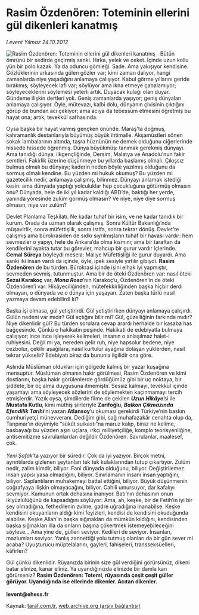 # Rasim Özdenören: Toteminin ellerini gül dikenleri kanatmış

*Levent Yılmaz 24.10.2012*

<div class="yazi"><img align="left" alt="Rasim Özdenören: Toteminin ellerini gül dikenleri kanatmış" border="0" src="http://www.taraf.com.tr/fotoraflar/makaleler/rasim-ozdenoren-toteminin-ellerini-gul-dikenleri_1434_orijinal.jpg" style="border-right-width:10px; border-color:#FFFFFF"/><p>Bütün ömrünü bir sedirde geçirmiş sanki. Hırka, yelek ve ceket. İçinde uzun kollu yün bir polo kazak. Ya da oduncu gömleği. Sade. Ama yakışıyor kendisine. Gözlüklerinin arkasında gülen gözler var; kimi zaman dalıyor, hangi zamanlarda niye yaşadığını anlamaya çalışıyor. Kabul görme yıllarını geride bırakmış; söyleyecek lafı var; söylüyor ama ikna etmeye çabalamıyor; söyleyeceklerini söylemesi yeterli artık. Duyacak kulağı olan duyar. Gündeme ilişkin dertleri yok. Geniş zamanlarda yaşıyor; geniş dünyaları anlamaya çalışıyor. Öyle, mütevazı, kalbi dolu, dünyanın çivisinin çıktığını görüp de bundan acı çekiyor; ama acıya da tebessüm etmesini öğretmiş bu hayat ona; artık, tevekkül safhasında.</p>
<p>Oysa başka bir hayat varmış gençken önünde. Maraş’ta doğmuş, kahramanlık destanlarıyla büyümüş büyük ihtimalle. Akşamüstleri sönen sokak lambalarının altında, taşra hüznünün ne demek olduğunu ciğerlerinde hissede hissede öğrenmiş. Dünya büyükmüş: tanımak gerekmiş dünyayı. Ama tanıdığı dünya, ilkgençliğinde, Dersim, Malatya ve Anadolu’nun fakir semtleri. Fakirlik üzerine düşünmeye bu yıllarda başlamış olmalı. Çıkışsız bulmuş olmalı bu dünyayı; kaderin neden böyle yazılmış olduğunu da sormuş olmalı kendine. Bu yüzden mi hukuk okumuş? Bu yüzden mi gazetecilik nedir, anlamaya çalışmış, bilinmez. Dünyayı anlamak istediği kesin: ama dünyada yaptığı yolculuklar hep çocukluğuna götürmüş olmasın onu? Dünyada, hele de iki yıl kadar kaldığı ABD’de, baktığı her yerde, yanında yöresinde zulüm görmüş olmasın? Ve niye, niye diye sormuş olmasın, niye var zulüm?</p>
<p>Devlet Planlama Teşkilatı. Ne kadar tuhaf bir isim, ve ne kadar tanıdık bir kurum. Orada da uzman olarak çalışmış. Sonra Kültür Bakanlığı’nda müşavirlik, sonra müfettişlik, sonra istifa, sonra tekrar dönüş. Devlet’te çalışmış ama bürokrasiden de sıdkı sıyrılmışların tuhaf bir havası vardır: hem sevmezler o yapıyı, hele de Ankara’da olma kısmını; ama bir taraftan da kendilerini ayakta tutar bu görevler, mahcup bir gurur vardır içlerinde. <b>Cemal Süreya</b> böyleydi mesela: Maliye Müfettişliği ile gurur duyardı. Ama sanki iki insan vardı da içinde, öyle, ipek sesiyle yırtılır gibiydi. <b>Rasim Özdenören</b> de bu türden. Bürokrasi içinde işini elhak iyi yapmıştır, sevmeden sevmiş, tutunmuştur. Ama bir de öteki Özdenören var: nasıl öteki <b>Sezai Karakoç</b> var, <b><i>Mona Rosa</i></b>’nın Karakoç’u, Özdenören’in de öteki Özdenören’i var: Hikâyeciliğinden, mütefekkirliğinden başka hiçbir derdi olmayan, o dünyada ve o dünya için yaşayan. Zaten başka türlü nasıl yazmaya devam edebilirdi ki? </p>
<p>Başka işi olmasa, gül yetiştirirdi. Gül yetiştirirken dünyayı anlamaya çalışırdı. Gülün nedeni var mıdır? Gül açtığını bilir mi? Gül, güzelliğinin farkında mıdır? Niye dikenlidir gül? Bu türden sorulara cevap arardı herhalde bir kasaba has bağçesinde. Çünkü o hakikatin peşinde. Hakikati de edebiyatla bulmaya çalışıyor; ince ince işleyerek kelimeleri, insanın o anlaşılmaz halet-i ruhiyesini. Değil mi ya, nereden gelir ruh, niye hapsolur bedene, niye cezbolur, çekilir aşağılara, nasıl kurtulur ayağına dolaşan yüklerden, nasıl tekrar yükselir? Edebiyatı biraz da bununla ilgilidir ona göre. </p>
<p>Aslında Müslüman oldukları için gölgede kalmış bir yazar kuşağına mensuptur. Müslüman olmanın hakir görülmesi, Rasim Özdenören ve kimi dostlarını, başka hakir görülenlerde gördüğümüz gibi bir uç noktaya, bir şiddete, bir öç alma duygusuna itmemiştir. Sessiz kalmayı, tevekkül içinde yaşamayı ama söyleyecek sözlerini de söylemekten kaçınmamayı tercih etmişlerdir. Yazık oysa, şimdilerde filme de çekilen <b><i>Uzun Hikâye</i></b>’si ile <b>Mustafa Kutlu</b>, kimi müthiş şiirleriyle <b>Zarifoğlu</b>, <b><i>Balkon Çıkmazında Efendilik Tarihi</i></b>’ni yazan <b>Atlansoy</b>’u okuması gerekirdi Türkiye’nin baskın cumhuriyetçi münevveranı. Dediğim gibi, sağ muhafazakâr cenahta olup da, Tanpınar’ın deyimiyle “sükût suikastı”na maruz kalıp, biraz ne kelime, basbayağı bu yüzden aşırı uçlara, ırkçı milliyetçiliğe, komplo teorisyenliğine, antisemitizme savrulanlardan değildir Özdenören. Savrulanlar, maalesef, çok.<br/><br/><i>Yeni Şafak</i>’ta yazıyor bir süredir. Çok da iyi yazıyor. Birçok metni, ayrıntılarda gizlenen şeytanları tek tek kulaklarından tutup çıkartıyor. Zulüm nedir, zalim kimdir, biliyor. Fani dünyada olduğunu, biliyor. Değiştirilemez insan yapısı yasa olmadığını, biliyor. Sınırlamanın insanı insan yaptığını, biliyor. Saplantıların muhakemeyi battal ettiğini, biliyor. Büyük düşünmenin coğrafyaya ilişkin olmayacağını, biliyor. Cahili umursuyor, dar kafalıyı sevmiyor. Kamunun ortak dehasına inanıyor. Batı’nın dehasının onun ikiyüzlülüğünü de kapsadığını söylüyor: Ama, ah, keşke, bir de Fetih’in iyi bir şey olmadığına, fethedilenin zulme, gadre uğradığına inanabilse. Keşke kendisini okuyanların aldığı kimi feyizleri, kendisi de kendisini okuduğunda alabilse. Keşke Allah’ın başka sığınakları da mümkün kıldığını, kendisinden başka sığınakları illa da onların başına çökertmek istemeyebileceğini söylese... Ama yine de, gülleri seviyor. Kedileri de seviyor. İnsanları, mazlumları seviyor. Yanlış zannettiği yolu tutmuş olanları da bir gün sever mi acaba? Uyuşturucu müptelalarını, gayleri, fahişeleri, transseksüelleri, kâfirleri?</p>
<p>Gül çünkü dikenlidir. Rüyanızda birinin size gül verdiğini görürsünüz, dikeni batar elinize, kanar eliniz. Ya uyandığınızda elinizde bir damla kan görürseniz? <b>Rasim Özdenören: Totemi, rüyasında çeşit çeşit güller görüyor. Uyandığında ise ellerinde dikenler. Acıtan dikenler.</b> <br/><br/><b>levent@ehess.fr</b></p>
</div>

Kaynak: [taraf.com.tr](http://www.taraf.com.tr:80/levent-yilmaz/makale-rasim-ozdenoren-toteminin-ellerini-gul-dikenleri.htm), [web.archive.org (arşiv bağlantısı)](http://web.archive.org/web/20131122025223/http://www.taraf.com.tr:80/levent-yilmaz/makale-rasim-ozdenoren-toteminin-ellerini-gul-dikenleri.htm)
